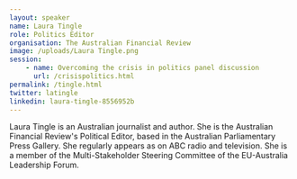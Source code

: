 ```yaml
---
layout: speaker
name: Laura Tingle
role: Politics Editor
organisation: The Australian Financial Review
image: /uploads/Laura Tingle.png
session:
    - name: Overcoming the crisis in politics panel discussion
      url: /crisispolitics.html
permalink: /tingle.html
twitter: latingle
linkedin: laura-tingle-8556952b
---
```

Laura Tingle is an Australian journalist and author. She is the Australian Financial Review's Political Editor, based in the Australian Parliamentary Press Gallery. She regularly appears as on ABC radio and television. She is a member of the Multi-Stakeholder Steering Committee of the EU-Australia Leadership Forum.